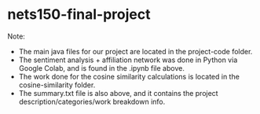 # nets150-final-project

Note: 
- The main java files for our project are located in the project-code folder. 
- The sentiment analysis + affiliation network was done in Python via Google Colab, and is found in the .ipynb file above. 
- The work done for the cosine similarity calculations is located in the cosine-similarity folder.
- The summary.txt file is also above, and it contains the project description/categories/work breakdown info.
